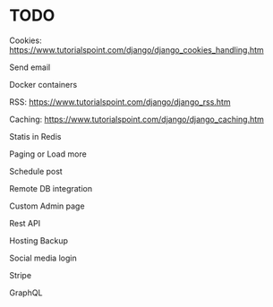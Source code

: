 # TODO

Cookies:
https://www.tutorialspoint.com/django/django_cookies_handling.htm

Send email

Docker containers

RSS:
https://www.tutorialspoint.com/django/django_rss.htm

Caching:
https://www.tutorialspoint.com/django/django_caching.htm

Statis in Redis

Paging or Load more

Schedule post

Remote DB integration

Custom Admin page

Rest API

Hosting
Backup

Social media login

Stripe

GraphQL